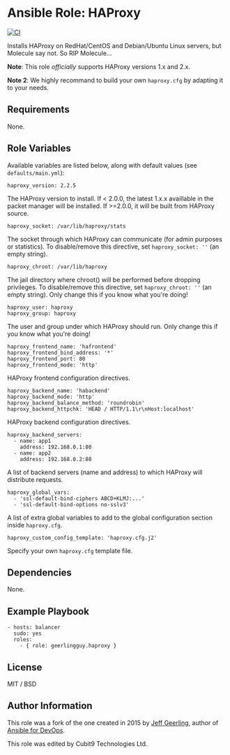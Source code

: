# Ansible Role: HAProxy

[![CI](https://github.com/cubit9/ansible-role-haproxy/actions/workflows/ci.yml/badge.svg)](https://github.com/cubit9/ansible-role-haproxy/actions/workflows/ci.yml)

Installs HAProxy on RedHat/CentOS and Debian/Ubuntu Linux servers, but Molecule say not. So RIP Molecule...

**Note**: This role _officially_ supports HAProxy versions 1.x and 2.x.

**Note 2**: We highly recommand to build your own `haproxy.cfg` by adapting it to your needs.

## Requirements

None.

## Role Variables

Available variables are listed below, along with default values (see `defaults/main.yml`):

    haproxy_version: 2.2.5

The HAProxy version to install. If < 2.0.0, the latest 1.x.x availlable in the packet manager will be installed. If >=2.0.0, it will be built from HAProxy source.

    haproxy_socket: /var/lib/haproxy/stats

The socket through which HAProxy can communicate (for admin purposes or statistics). To disable/remove this directive, set `haproxy_socket: ''` (an empty string).

    haproxy_chroot: /var/lib/haproxy

The jail directory where chroot() will be performed before dropping privileges. To disable/remove this directive, set `haproxy_chroot: ''` (an empty string). Only change this if you know what you're doing!

    haproxy_user: haproxy
    haproxy_group: haproxy

The user and group under which HAProxy should run. Only change this if you know what you're doing!

    haproxy_frontend_name: 'hafrontend'
    haproxy_frontend_bind_address: '*'
    haproxy_frontend_port: 80
    haproxy_frontend_mode: 'http'

HAProxy frontend configuration directives.

    haproxy_backend_name: 'habackend'
    haproxy_backend_mode: 'http'
    haproxy_backend_balance_method: 'roundrobin'
    haproxy_backend_httpchk: 'HEAD / HTTP/1.1\r\nHost:localhost'

HAProxy backend configuration directives.

    haproxy_backend_servers:
      - name: app1
        address: 192.168.0.1:80
      - name: app2
        address: 192.168.0.2:80

A list of backend servers (name and address) to which HAProxy will distribute requests.

    haproxy_global_vars:
      - 'ssl-default-bind-ciphers ABCD+KLMJ:...'
      - 'ssl-default-bind-options no-sslv3'

A list of extra global variables to add to the global configuration section inside `haproxy.cfg`.

    haproxy_custom_config_template: 'haproxy.cfg.j2'

Specify your own `haproxy.cfg` template file.

## Dependencies

None.

## Example Playbook

    - hosts: balancer
      sudo: yes
      roles:
        - { role: geerlingguy.haproxy }

## License

MIT / BSD

## Author Information

This role was a fork of the one created in 2015 by [Jeff Geerling](https://www.jeffgeerling.com/), author of [Ansible for DevOps](https://www.ansiblefordevops.com/).

This role was edited by Cubit9 Technologies Ltd.
